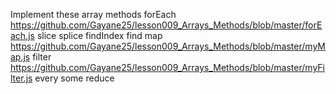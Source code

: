 Implement these array methods
forEach https://github.com/Gayane25/lesson009_Arrays_Methods/blob/master/forEach.js
slice
splice
findIndex
find
map https://github.com/Gayane25/lesson009_Arrays_Methods/blob/master/myMap.js
filter https://github.com/Gayane25/lesson009_Arrays_Methods/blob/master/myFilter.js
every
some
reduce
